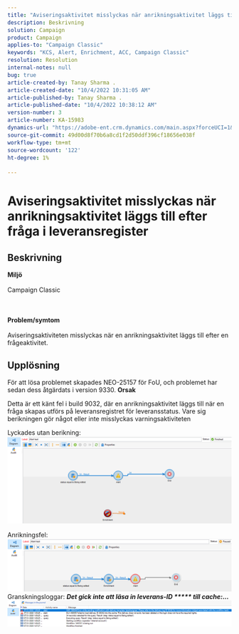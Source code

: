```yaml
---
title: "Aviseringsaktivitet misslyckas när anrikningsaktivitet läggs till efter fråga i leveransregister"
description: Beskrivning
solution: Campaign
product: Campaign
applies-to: "Campaign Classic"
keywords: "KCS, Alert, Enrichment, ACC, Campaign Classic"
resolution: Resolution
internal-notes: null
bug: true
article-created-by: Tanay Sharma .
article-created-date: "10/4/2022 10:31:05 AM"
article-published-by: Tanay Sharma .
article-published-date: "10/4/2022 10:38:12 AM"
version-number: 3
article-number: KA-15983
dynamics-url: "https://adobe-ent.crm.dynamics.com/main.aspx?forceUCI=1&pagetype=entityrecord&etn=knowledgearticle&id=cccb6ba2-cf43-ed11-bba2-0022480868ff"
source-git-commit: 49d00d8f70b6a8cd1f2d50ddf396cf18656e038f
workflow-type: tm+mt
source-wordcount: '122'
ht-degree: 1%

---
```


# Aviseringsaktivitet misslyckas när anrikningsaktivitet läggs till efter fråga i leveransregister

## Beskrivning

<b>Miljö</b><br><br>Campaign Classic<br><br> <br><br><b>Problem/symtom</b><br><br>Aviseringsaktiviteten misslyckas när en anrikningsaktivitet läggs till efter en frågeaktivitet. <br>

## Upplösning


För att lösa problemet skapades NEO-25157 för FoU, och problemet har sedan dess åtgärdats i version 9330.
<b>Orsak</b>


Detta är ett känt fel i build 9032, där en anrikningsaktivitet läggs till när en fråga skapas<b> </b>utförs på leveransregistret för leveransstatus. Vare sig berikningen gör något eller inte misslyckas varningsaktiviteten

Lyckades utan berikning:
![](assets/ab975c07-d043-ed11-bba2-0022480868ff.png)

Anrikningsfel:
![](assets/ad975c07-d043-ed11-bba2-0022480868ff.png)
Granskningsloggar: <b>*Det gick inte att läsa in leverans-ID \*\*\*\*\* till cache:...</b>*
![](assets/ac975c07-d043-ed11-bba2-0022480868ff.png)
